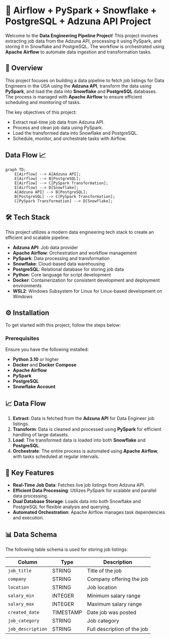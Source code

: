 # 🚀 Airflow + PySpark + Snowflake + PostgreSQL + Adzuna API Project

Welcome to the **Data Engineering Pipeline Project**! This project involves extracting job data from the Adzuna API, processing it using PySpark, and storing it in Snowflake and PostgreSQL. The workflow is orchestrated using **Apache Airflow** to automate data ingestion and transformation tasks. 

## 📄 Overview

This project focuses on building a data pipeline to fetch job listings for Data Engineers in the USA using the **Adzuna API**, transform the data using **PySpark**, and load the data into **Snowflake** and **PostgreSQL** databases. The process is managed with **Apache Airflow** to ensure efficient scheduling and monitoring of tasks.

The key objectives of this project:
- Extract real-time job data from Adzuna API.
- Process and clean job data using PySpark.
- Load the transformed data into Snowflake and PostgreSQL.
- Schedule, monitor, and orchestrate tasks with Airflow.


## Data Flow 📈
```mermaid
graph TD;
    E[Airflow] --> A[Adzuna API];
    E[Airflow] --> B[PostgreSQL];
    E[Airflow] --> C[PySpark Transformation];
    E[Airflow] --> D[Snowflake];
    A[Adzuna API] --> B[PostgreSQL];
    B[PostgreSQL] --> C[PySpark Transformation];
    C[PySpark Transformation] --> D[Snowflake];
```


## 🛠️ Tech Stack

This project utilizes a modern data engineering tech stack to create an efficient and scalable pipeline:

- **Adzuna API**: Job data provider
- **Apache Airflow**: Orchestration and workflow management
- **PySpark**: Data processing and transformation
- **Snowflake**: Cloud-based data warehousing
- **PostgreSQL**: Relational database for storing job data
- **Python**: Core language for script development
- **Docker**: Containerization for consistent development and deployment environments
- **WSL2**: Windows Subsystem for Linux for Linux-based development on Windows

## ⚙️ Installation

To get started with this project, follow the steps below:

### Prerequisites

Ensure you have the following installed:
- **Python 3.10** or higher
- **Docker** and **Docker Compose**
- **Apache Airflow**
- **PySpark**
- **PostgreSQL**
- **Snowflake Account**

## 📈 Data Flow

1. **Extract**: Data is fetched from the **Adzuna API** for Data Engineer job listings.
2. **Transform**: Data is cleaned and processed using **PySpark** for efficient handling of large datasets.
3. **Load**: The transformed data is loaded into both **Snowflake** and **PostgreSQL**.
4. **Orchestrate**: The entire process is automated using **Apache Airflow**, with tasks scheduled at regular intervals.

## 📝 Key Features

- **Real-Time Job Data**: Fetches live job listings from Adzuna API.
- **Efficient Data Processing**: Utilizes PySpark for scalable and parallel data processing.
- **Dual Database Storage**: Loads data into both Snowflake and PostgreSQL for flexible analysis and querying.
- **Automated Orchestration**: Apache Airflow manages task dependencies and execution.


## 📊 Data Schema

The following table schema is used for storing job listings:

| Column        | Type        | Description                  |
|---------------|-------------|------------------------------|
| `job_title`   | STRING      | Title of the job              |
| `company`     | STRING      | Company offering the job      |
| `location`    | STRING      | Job location                  |
| `salary_min`  | INTEGER     | Minimum salary range          |
| `salary_max`  | INTEGER     | Maximum salary range          |
| `created_date`| TIMESTAMP   | Date job was posted           |
| `job_category`| STRING      | Job category                  |
| `job_description`| STRING   | Full description of the job   |










